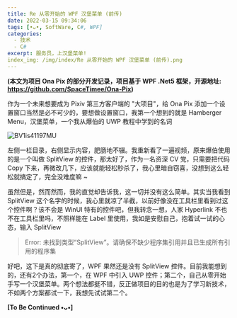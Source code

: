 ```yaml
---
title: Re 从零开始的 WPF 汉堡菜单 (前传)
date: 2022-03-15 09:34:06
tags: [•ᴗ•, SoftWare, C#, WPF]
categories: 
  - 技术
  - C#
excerpt: 服务员，上汉堡菜单!
index_img: /img/index/Re 从零开始的 WPF 汉堡菜单 (前传).png
---
```


**(本文为项目 Ona Pix 的部分开发记录，项目基于 WPF .Net5 框架，开源地址: https://github.com/SpaceTimee/Ona-Pix)**

作为一个未来想要成为 Pixiv 第三方客户端的 "大项目"，给 Ona Pix 添加一个设置窗口当然是必不可少的，要想做设置窗口，我第一个想到的就是 Hamberger Menu，汉堡菜单，一个我从爆伯的 UWP 教程中学到的名词

![BV1is41197MU](/img/illustration/BV1is41197MU.png)

左侧一栏目录，右侧显示内容，肥肠地不辍。我重新看了一遍视频，原来爆伯使用的是一个叫做 SplitView 的控件，那太好了，作为一名资深 CV 党，只需要把代码 Copy 下来，再微改几下，应该就能轻松秒杀了，我心里暗自窃喜，没想到这么轻松就搞定了，完全没难度嘛 ~

虽然但是，然而然而，我的直觉却告诉我，这一切并没有这么简单。其实当我看到 SplitView 这个名字的时候，我心里就凉了半截，以前好像没在工具栏里看到过这个控件啊？该不会是 WinUI 特有的控件吧，但我转念一想，人家 Hyperlink 不也不在工具栏里吗，不照样能在 Label 里使用，我如是安慰自己，抱着试一试的心态，输入 SplitView

> Error: 未找到类型“SplitView”。请确保不缺少程序集引用并且已生成所有引用的程序集

好吧，这下是真的彻底寄了，WPF 果然还是没有 SplitView 控件。目前我能想到的，还有2个办法，第一个，在 WPF 中引入 UWP 控件；第二个，自己从零开始手写一个汉堡菜单。两个想法都挺不错，反正做项目的目的也是为了学习新技术，不如两个方案都试一下，我想先试试第二个。

**[To Be Continued •ᴗ•]**